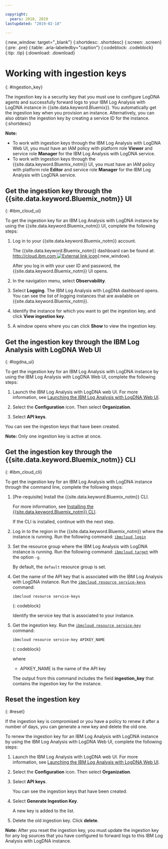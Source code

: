 ```yaml
---

copyright:
  years: 2018, 2019
lastupdated: "2019-02-18"

---
```


{:new_window: target="_blank"}
{:shortdesc: .shortdesc}
{:screen: .screen}
{:pre: .pre}
{:table: .aria-labeledby="caption"}
{:codeblock: .codeblock}
{:tip: .tip}
{:download: .download}

# Working with ingestion keys
{: #ingestion_key}

The ingestion key is a security key that you must use to configure LogDNA agents and successfully forward logs to your IBM Log Analysis with LogDNA instance in {{site.data.keyword.Bluemix}}. You automatically get the ingestion key when you provision an instance. Alternatively, you can also obtain the ingestion key by creating a service ID for the instance. 
{:shortdesc}

**Note:** 

* To work with ingestion keys through the IBM Log Analysis with LogDNA Web UI, you must have an IAM policy with platform role **Viewer** and service role **Manager** for the IBM Log Analysis with LogDNA service. 
* To work with ingestion keys through the {{site.data.keyword.Bluemix_notm}} UI, you must have an IAM policy with platform role **Editor** and service role **Manager** for the IBM Log Analysis with LogDNA service. 


## Get the ingestion key through the {{site.data.keyword.Bluemix_notm}} UI
{: #ibm_cloud_ui}

To get the ingestion key for an IBM Log Analysis with LogDNA instance by using the {{site.data.keyword.Bluemix_notm}} UI, complete the following steps:

1. Log in to your {{site.data.keyword.Bluemix_notm}} account.

    The {{site.data.keyword.Bluemix_notm}} dashboard can be found at: [http://cloud.ibm.com ![External link icon](../../icons/launch-glyph.svg "External link icon")](http://cloud.ibm.com){:new_window}.

	After you log in with your user ID and password, the {{site.data.keyword.Bluemix_notm}} UI opens.

2. In the navigation menu, select **Observability**. 

3. Select **Logging**. The IBM Log Analysis with LogDNA dashboard opens. You can see the list of logging instances that are available on {{site.data.keyword.Bluemix_notm}}.

3. Identify the instance for which you want to get the ingestion key, and click **View ingestion key**.

4. A window opens where you can click **Show** to view the ingestion key.


## Get the ingestion key through the IBM Log Analysis with LogDNA Web UI
{: #logdna_ui}

To get the ingestion key for an IBM Log Analysis with LogDNA instance by using the IBM Log Analysis with LogDNA Web UI, complete the following steps:

1. Launch the IBM Log Analysis with LogDNA web UI. For more information, see [Launching the IBM Log Analysis with LogDNA Web UI](/docs/services/Log-Analysis-with-LogDNA?topic=LogDNA-view_logs#view_logs_step2).

2. Select the **Configuration** icon. Then select **Organization**. 

3. Select **API keys**.

You can see the ingestion keys that have been created. 

**Note:** Only one ingestion key is active at once. 


## Get the ingestion key through the {{site.data.keyword.Bluemix_notm}} CLI
{: #ibm_cloud_cli}

To get the ingestion key for an IBM Log Analysis with LogDNA instance through the command line, complete the following steps:

1. [Pre-requisite] Install the {{site.data.keyword.Bluemix_notm}} CLI.

   For more information, see [Installing the {{site.data.keyword.Bluemix_notm}} CLI](/docs/services/Log-Analysis-with-LogDNA?topic=LogDNA-about#about).

   If the CLI is installed, continue with the next step.

2. Log in to the region in the {{site.data.keyword.Bluemix_notm}} where the instance is running. Run the following command: [`ibmcloud login`](/docs/cli/reference/ibmcloud/bx_cli.html#ibmcloud_login)

3. Set the resource group where the IBM Log Analysis with LogDNA instance is running. Run the following command: [`ibmcloud target`](/docs/cli/reference/ibmcloud/bx_cli.html#ibmcloud_target) with the option `-g`.

    By default, the `default` resource group is set.

4. Get the name of the API key that is associated with the IBM Log Analysis with LogDNA instance. Run the [`ibmcloud resource service-keys`](/docs/cli/reference/ibmcloud/cli_resource_group.html#ibmcloud_resource_service_instances) command:

    ```
    ibmcloud resource service-keys
    ```
    {: codeblock}

    Identify the service key that is associated to your instance.

5. Get the ingestion key. Run the [`ibmcloud resource service-key`](/docs/cli/reference/ibmcloud/cli_resource_group.html#ibmcloud_resource_service_key) command:

    ```
    ibmcloud resource service-key APIKEY_NAME
    ```
    {: codeblock}

    where

    * APIKEY_NAME is the name of the API key
 
    The output from this command includes the field **ingestion_key** that contains the ingestion key for the instance.


## Reset the ingestion key 
{: #reset}

If the ingestion key is compromised or you have a policy to renew it after a number of days, you can generate a new key and delete the old one.

To renew the ingestion key for an IBM Log Analysis with LogDNA instance by using the IBM Log Analysis with LogDNA Web UI, complete the following steps:

1. Launch the IBM Log Analysis with LogDNA web UI. For more information, see [Launching the IBM Log Analysis with LogDNA Web UI](/docs/services/Log-Analysis-with-LogDNA?topic=LogDNA-view_logs#view_logs_step2).

2. Select the **Configuration** icon. Then select **Organization**. 

3. Select **API keys**.

    You can see the ingestion keys that have been created. 

4. Select **Generate Ingestion Key**.

    A new key is added to the list.

5. Delete the old ingestion key. Click **delete**.

**Note:** After you reset the ingestion key, you must update the ingestion key for any log sources that you have configured to forward logs to this IBM Log Analysis with LogDNA instance.
